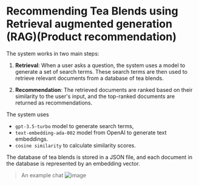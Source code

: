 # Recommending Tea Blends using Retrieval augmented generation (RAG)(Product recommendation)


The system works in two main steps:

1. **Retrieval**: When a user asks a question, the system uses a model to generate a set of search terms. These search terms are then used to retrieve relevant documents from a database of tea blends.

2. **Recommendation**: The retrieved documents are ranked based on their similarity to the user's input, and the top-ranked documents are returned as recommendations.

The system uses 
- `gpt-3.5-turbo` model to generate search terms,
- `text-embedding-ada-002` model from OpenAI to generate text embeddings.
- `cosine similarity` to calculate similarity scores.

The database of tea blends is stored in a JSON file, and each document in the database is represented by an embedding vector.


> An example chat
> ![image](https://github.com/vak-01/RAG-recommendation-system/assets/78302047/65f3703f-65c8-41fb-ae6d-01ac81d2c6cf)
